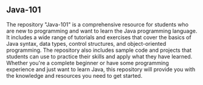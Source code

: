 ## Java-101

The repository "Java-101" is a comprehensive resource for students who are new to programming and want to learn the Java programming language. It includes a wide range of tutorials and exercises that cover the basics of Java syntax, data types, control structures, and object-oriented programming. The repository also includes sample code and projects that students can use to practice their skills and apply what they have learned. Whether you're a complete beginner or have some programming experience and just want to learn Java, this repository will provide you with the knowledge and resources you need to get started.
